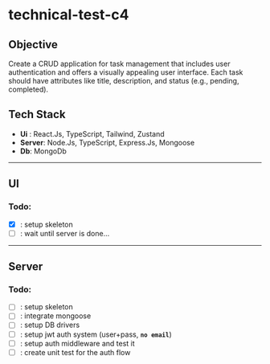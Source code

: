 # technical-test-c4

## Objective
Create a CRUD application for task management that includes user authentication and offers a visually
appealing user interface. Each task should have attributes like title, description, and status (e.g., pending,
completed).

## Tech Stack
- **Ui** : React.Js, TypeScript, Tailwind, Zustand
- **Server**: Node.Js, TypeScript, Express.Js, Mongoose
- **Db**: MongoDb
---
## UI
### Todo:
- [x] : setup skeleton
- [ ] : wait until server is done...
---
## Server
### Todo:
- [ ] : setup skeleton
- [ ] : integrate mongoose
- [ ] : setup DB drivers
- [ ] : setup jwt auth system (user+pass, **`no email`**)
- [ ] : setup auth middleware and test it
- [ ] : create unit test for the auth flow
